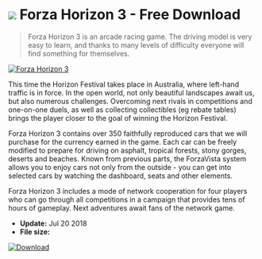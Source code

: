 # ![](https://cdn.softexe.net/static/icon/win.gif) Forza Horizon 3  - Free Download

> Forza Horizon 3 is an arcade racing game. The driving model is very easy to learn, and thanks to many levels of difficulty everyone will find something for themselves.

[![Forza Horizon 3](https://gallery.dpcdn.pl/imgc/Tools/83679/g_-_420x350_1.5_-_x39518d7c-2b20-4d97-95da-019892ac3b6e.jpg)](https://softexe.net/win/games-entertainment/race/forza-horizon-3:pRRbd.html)

This time the Horizon Festival takes place in Australia, where left-hand traffic is in force. In the open world, not only beautiful landscapes await us, but also numerous challenges. Overcoming next rivals in competitions and one-on-one duels, as well as collecting collectibles (eg rebate tables) brings the player closer to the goal of winning the Horizon Festival.
 
 Forza Horizon 3 contains over 350 faithfully reproduced cars that we will purchase for the currency earned in the game. Each car can be freely modified to prepare for driving on asphalt, tropical forests, stony gorges, deserts and beaches. Known from previous parts, the ForzaVista system allows you to enjoy cars not only from the outside - you can get into selected cars by watching the dashboard, seats and other elements.
 
 Forza Horizon 3 includes a mode of network cooperation for four players who can go through all competitions in a campaign that provides tens of hours of gameplay. Next adventures await fans of the network game.


- **Update:** Jul 20 2018
- **File size:** 

[![Download](https://cdn.softexe.net/static/img/download.png)](https://softexe.net/win/games-entertainment/race/forza-horizon-3:pRRbd.html)

